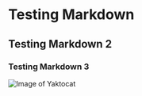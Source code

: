 # Testing Markdown
## Testing Markdown 2
### Testing Markdown 3

![Image of Yaktocat](https://octodex.github.com/images/yaktocat.png)
